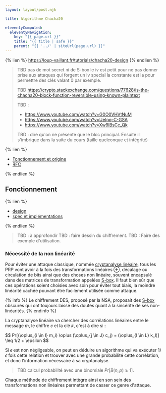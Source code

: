 ```yaml
---
layout: layout/post.njk

title: Algorithme Chacha20

eleventyComputed:
  eleventyNavigation:
    key: "{{ page.url }}"
    title: "{{ title | safe }}"
    parent: "{{ '../' | siteUrl(page.url) }}"
---
```




{% lien %}
<https://loup-vaillant.fr/tutorials/chacha20-design>
{% endlien %}

> TBD pas de mot secret ni de S-box
> le iv est petit pour ne pas donner prise aux attaques qui forgent un iv special
> la constante est la pour permettre des clés valant 0 par exemple.
>
> 
> TBD <https://crypto.stackexchange.com/questions/77628/is-the-chacha20-block-function-reversible-using-known-plaintext>
>
> 
> TBD :
> - <https://www.youtube.com/watch?v=G0O0VHVtNuM>
> - <https://www.youtube.com/watch?v=UeIpq-C-GSA>
> - <https://www.youtube.com/watch?v=Xw9lBsCc_Qk>
> 
> TBD : dire qu'on ne présente que le bloc principal. Ensuite il s'imbrique dans la suite du cours (taille quelconque et intégrité)

{% lien %}

- [Fonctionnement et origine](https://en.wikipedia.org/wiki/Salsa20#ChaCha_variant)
- [RFC](https://datatracker.ietf.org/doc/html/rfc8439)

{% endlien %}

## Fonctionnement

{% lien %}

- [design](https://loup-vaillant.fr/tutorials/chacha20-design)
- [spec et implémentations](https://cr.yp.to/chacha.html)

{% endlien %}

> TBD : à approfondir
> TBD : faire dessin du chiffrement.
> TBD : Faire des exemple d'utilisation.


### Nécessité de la non linéarité

Pour éviter une attaque classique, nommée [cryptanalyse linéaire](https://fr.wikipedia.org/wiki/Cryptanalyse_lin%C3%A9aire), tous les PRP vont avoir à la fois des transformations linéaires $\oplus$, décalage ou circulation de bits ainsi que des choses non linéaire, souvent encapsulé dans des matrices de transformation appelées [S-box](https://fr.wikipedia.org/wiki/S-Box). Il faut bien sûr que ces opérations soient choisies avec soin pour éviter tout biais, la moindre linéarité cachée pouvant être facilement utilisée comme attaque.

{% info %}
Le chiffrement DES, proposé par la NSA, proposait des [S-box](https://fr.wikipedia.org/wiki/S-Box) obscures qui ont toujours laissé des doutes quant à la sincérité de ses non-linéarités.
{% endinfo %}

La cryptanalyse linéaire va chercher des corrélations linéaires entre le message $m$, le chiffre $c$ et la clé $k$, c'est à dire si :

<div>
$$
Pr[(\oplus_{i \in I} m_i) \oplus (\oplus_{j \in J} c_j) = (\oplus_{l \in L} k_l)] \leq 1/2 + \epsilon
$$
</div>

Si $\epsilon$ est non négligeable, on peut en déduire un algorithme qui va exécuter $1/\epsilon$ fois cette relation et trouver avec une grande probabilité cette corrélation, et donc l'information nécessaire à sa cryptanalyse.

> TBD calcul probabilité avec une binomiale $Pr[B(n, p) \geq 1]$.

Chaque méthode de chiffrement intègre ainsi en son sein des transformations non linéaires permettant de casser ce genre d'attaque.
